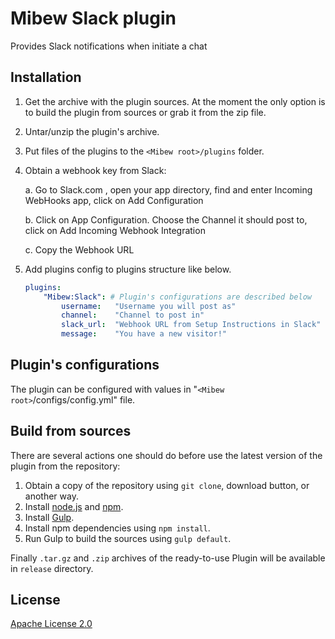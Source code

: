 # Mibew Slack plugin

Provides Slack notifications when initiate a chat

## Installation

1. Get the archive with the plugin sources. At the moment the only option is to build the plugin from sources or grab it from the zip file.

2. Untar/unzip the plugin's archive.

3. Put files of the plugins to the `<Mibew root>/plugins`  folder.

4. Obtain a webhook key from Slack:

    a. Go to Slack.com , open your app directory, find and enter Incoming WebHooks app, click on Add Configuration

    b. Click on App Configuration. Choose the Channel it should post to, click on Add Incoming Webhook Integration

    c. Copy the Webhook URL

5. Add plugins config to plugins structure like below.

    ```yaml
    plugins:
        "Mibew:Slack": # Plugin's configurations are described below
            username: 	"Username you will post as"
            channel: 	"Channel to post in"
            slack_url: 	"Webhook URL from Setup Instructions in Slack"
			message:	"You have a new visitor!"

    ```


## Plugin's configurations

The plugin can be configured with values in "`<Mibew root>`/configs/config.yml" file.

## Build from sources

There are several actions one should do before use the latest version of the plugin from the repository:

1. Obtain a copy of the repository using `git clone`, download button, or another way.
2. Install [node.js](http://nodejs.org/) and [npm](https://www.npmjs.org/).
3. Install [Gulp](http://gulpjs.com/).
4. Install npm dependencies using `npm install`.
5. Run Gulp to build the sources using `gulp default`.

Finally `.tar.gz` and `.zip` archives of the ready-to-use Plugin will be available in `release` directory.


## License

[Apache License 2.0](http://www.apache.org/licenses/LICENSE-2.0.html)
